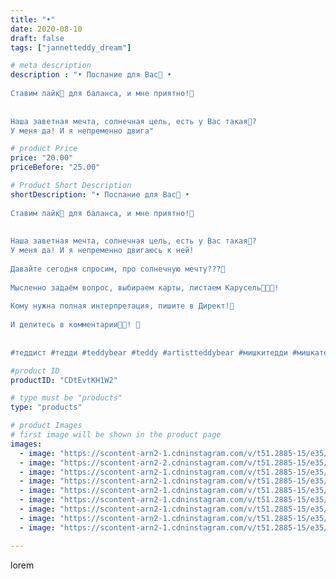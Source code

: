 ```yaml
---
title: "•"
date: 2020-08-10
draft: false
tags: ["jannetteddy_dream"]

# meta description
description : "• Послание для Вас💫 •⠀
⠀
Ставим лайк💞 для баланса, и мне приятно!🥰⠀
⠀
⠀
Наша заветная мечта, солнечная цель, есть у Вас такая🦋?⠀
У меня да! И я непременно двига"

# product Price
price: "20.00"
priceBefore: "25.00"

# Product Short Description
shortDescription: "• Послание для Вас💫 •⠀
⠀
Ставим лайк💞 для баланса, и мне приятно!🥰⠀
⠀
⠀
Наша заветная мечта, солнечная цель, есть у Вас такая🦋?⠀
У меня да! И я непременно двигаюсь к ней! ⠀
⠀
Давайте сегодня спросим, про солнечную мечту???💫⠀
⠀
Мысленно задаём вопрос, выбираем карты, листаем Карусель💫🙏💞!⠀
⠀
Кому нужна полная интерпретация, пишите в Директ!💞⠀
⠀
И делитесь в комментарии🙏😘! 💫⠀
⠀
⠀
#теддист #тедди #teddybear #teddy #artistteddybear #мишкитедди #мишкатедди #teddybear🐻 #teddy🐻 #teddy_bear #teddybearlove #artistteddybear #artistteddy #своимируками #ручнаяработа #моявесна #распродажа #медведиспасутмир #мойпомощниккнига #jannettcollection #королевствотеддишик #картымак #метафорическиекарты #ассоциативныекарты #арттерапия #психология #jannetteddy_психология"

#product ID
productID: "CDtEvtKH1W2"

# type must be "products"
type: "products"

# product Images
# first image will be shown in the product page
images:
  - image: "https://scontent-arn2-1.cdninstagram.com/v/t51.2885-15/e35/s1080x1080/117580068_1018487905271061_4492987937598476305_n.jpg?_nc_ht=scontent-arn2-1.cdninstagram.com&_nc_cat=109&_nc_ohc=ygEDUcB3w84AX-HGXDE&tp=1&oh=b9dd5c71a7e088c4e3b37e719ae49b26&oe=605C10EA&ig_cache_key=MjM3MjU3MzQ0NjA4ODM4NjY5Mg%3D%3D.2"
  - image: "https://scontent-arn2-2.cdninstagram.com/v/t51.2885-15/e35/s1080x1080/117125150_663405307587965_2971826512688391513_n.jpg?_nc_ht=scontent-arn2-2.cdninstagram.com&_nc_cat=105&_nc_ohc=cA_GRBsOilIAX-uOF-T&tp=1&oh=2012de5591c31edc6bcf9f129b9b98f0&oe=605BE8E3&ig_cache_key=MjM3MjU3MzQ0NjEwNDk5MTg2OQ%3D%3D.2"
  - image: "https://scontent-arn2-1.cdninstagram.com/v/t51.2885-15/e35/s1080x1080/117313314_293336945213863_7838283972639354468_n.jpg?_nc_ht=scontent-arn2-1.cdninstagram.com&_nc_cat=107&_nc_ohc=2BgdU6C1NzQAX9cCWIz&tp=1&oh=90c110e9d66ff64142e95eaffa803d4c&oe=605BC69D&ig_cache_key=MjM3MjU3MzQ0NjEzODY0MjY5Nw%3D%3D.2"
  - image: "https://scontent-arn2-1.cdninstagram.com/v/t51.2885-15/e35/s1080x1080/117299900_594662757862950_6840640699637217157_n.jpg?_nc_ht=scontent-arn2-1.cdninstagram.com&_nc_cat=106&_nc_ohc=2KdxcZZ8h2IAX8ddmWv&tp=1&oh=8a5c8b29cbfe43898dbb4ccca579893d&oe=605CB05B&ig_cache_key=MjM3MjU3MzQ0NjEwNTA2ODc1Nw%3D%3D.2"
  - image: "https://scontent-arn2-1.cdninstagram.com/v/t51.2885-15/e35/s1080x1080/117154465_980872225707326_3828196886163710187_n.jpg?_nc_ht=scontent-arn2-1.cdninstagram.com&_nc_cat=102&_nc_ohc=Wd152b1n2-8AX9HDaqm&tp=1&oh=fc315576398ea60e245415f1ddc0643a&oe=605D0118&ig_cache_key=MjM3MjU3MzQ0NjEzMDIyNDM0Mw%3D%3D.2"
  - image: "https://scontent-arn2-1.cdninstagram.com/v/t51.2885-15/e35/s1080x1080/117382258_727198584509751_8570998978907054824_n.jpg?_nc_ht=scontent-arn2-1.cdninstagram.com&_nc_cat=103&_nc_ohc=LsJDhRgTcsoAX9B7l5O&tp=1&oh=0fc8c1edc8afc5667134b2161831883c&oe=605C62C7&ig_cache_key=MjM3MjU3MzQ0NjEyMTg4MjkzNQ%3D%3D.2"
  - image: "https://scontent-arn2-1.cdninstagram.com/v/t51.2885-15/e35/s1080x1080/117672252_302428257864681_3835752793144850753_n.jpg?_nc_ht=scontent-arn2-1.cdninstagram.com&_nc_cat=109&_nc_ohc=w1SZXwjGmJIAX8g6sdC&tp=1&oh=a967c4d4b417d743d48862e1b1472d68&oe=605D4C07&ig_cache_key=MjM3MjU3MzQ0NjE0NzA2NTY4OQ%3D%3D.2"
  - image: "https://scontent-arn2-1.cdninstagram.com/v/t51.2885-15/e35/s1080x1080/117195768_974472079660132_7797731144274095501_n.jpg?_nc_ht=scontent-arn2-1.cdninstagram.com&_nc_cat=104&_nc_ohc=OQ7IwYXOZygAX8AvcoF&tp=1&oh=3afb0a08f79b9cfdb4c3d0ca25cc4396&oe=605ADDA3&ig_cache_key=MjM3MjU3MzQ0NjE2Mzc4MDUzOQ%3D%3D.2"
  - image: "https://scontent-arn2-1.cdninstagram.com/v/t51.2885-15/e35/s1080x1080/117302474_390419678605835_6796464107324032294_n.jpg?_nc_ht=scontent-arn2-1.cdninstagram.com&_nc_cat=111&_nc_ohc=wnlM4RPHzJUAX_KsgoI&tp=1&oh=3e506c4b6a1d4b4ec29c0db8630d0718&oe=605C6400&ig_cache_key=MjM3MjU3MzQ0NjE0NzA4MDU4MQ%3D%3D.2"

---
```

lorem
